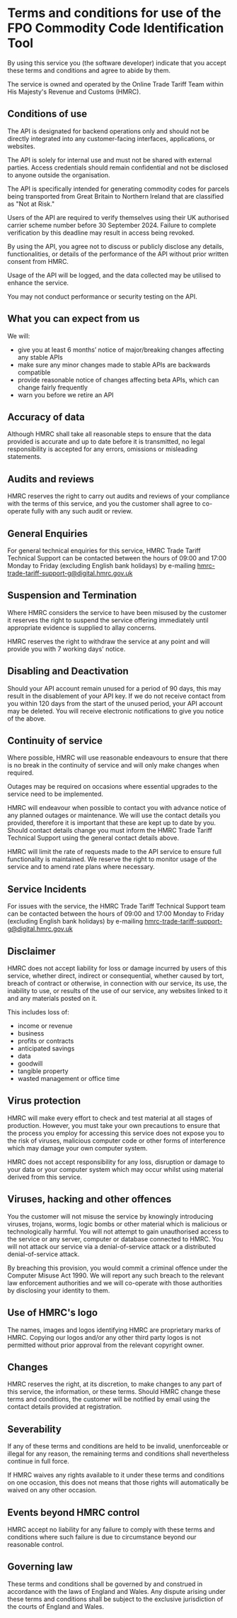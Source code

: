 # Terms and conditions for use of the FPO Commodity Code Identification Tool
By using this service you (the software developer) indicate that you accept these terms and conditions and agree to abide by them.

The service is owned and operated by the Online Trade Tariff Team within His Majesty's Revenue and Customs (HMRC).

## Conditions of use
The API is designated for backend operations only and should not be directly integrated into any customer-facing interfaces, applications, or websites.

The API is solely for internal use and must not be shared with external parties. Access credentials should remain confidential and not be disclosed to anyone outside the organisation.

The API is specifically intended for generating commodity codes for parcels being transported from Great Britain to Northern Ireland that are classified as "Not at Risk."

Users of the API are required to verify themselves using their UK authorised carrier scheme number before 30 September 2024. Failure to complete verification by this deadline may result in access being revoked.

By using the API, you agree not to discuss or publicly disclose any details, functionalities, or details of the performance of the API without prior written consent from HMRC.

Usage of the API will be logged, and the data collected may be utilised to enhance the service.

You may not conduct performance or security testing on the API.

## What you can expect from us
We will:

- give you at least 6 months’ notice of major/breaking changes affecting any stable APIs
- make sure any minor changes made to stable APIs are backwards compatible
- provide reasonable notice of changes affecting beta APIs, which can change fairly frequently
- warn you before we retire an API

## Accuracy of data
Although HMRC shall take all reasonable steps to ensure that the data provided is accurate and up to date before it is transmitted, no legal responsibility is accepted for any errors, omissions or misleading statements.

## Audits and reviews
HMRC reserves the right to carry out audits and reviews of your compliance with the terms of this service, and you the customer shall agree to co-operate fully with any such audit or review.

## General Enquiries
For general technical enquiries for this service, HMRC Trade Tariff Technical Support can be contacted between the hours of 09:00 and 17:00 Monday to Friday (excluding English bank holidays) by e-mailing [hmrc-trade-tariff-support-g@digital.hmrc.gov.uk](mailto:hmrc-trade-tariff-support-g@digital.hmrc.gov.uk)

## Suspension and Termination
Where HMRC considers the service to have been misused by the customer it reserves the right to suspend the service offering immediately until appropriate evidence is supplied to allay concerns.

HMRC reserves the right to withdraw the service at any point and will provide you with 7 working days' notice.

## Disabling and Deactivation
Should your API account remain unused for a period of 90 days, this may result in the disablement of your API key. If we do not receive contact from you within 120 days from the start of the unused period, your API account may be deleted. You will receive electronic notifications to give you notice of the above.

## Continuity of service
Where possible, HMRC will use reasonable endeavours to ensure that there is no break in the continuity of service and will only make changes when required.

Outages may be required on occasions where essential upgrades to the service need to be implemented.

HMRC will endeavour when possible to contact you with advance notice of any planned outages or maintenance. We will use the contact details you provided, therefore it is important that these are kept up to date by you. Should contact details change you must inform the HMRC Trade Tariff Technical Support using the general contact details above.

HMRC will limit the rate of requests made to the API service to ensure full functionality is maintained. We reserve the right to monitor usage of the service and to amend rate plans where necessary.

## Service Incidents
For issues with the service, the HMRC Trade Tariff Technical Support team can be contacted between the hours of 09:00 and 17:00 Monday to Friday (excluding English bank holidays) by e-mailing [hmrc-trade-tariff-support-g@digital.hmrc.gov.uk](mailto:hmrc-trade-tariff-support-g@digital.hmrc.gov.uk)

## Disclaimer
HMRC does not accept liability for loss or damage incurred by users of this service, whether direct, indirect or consequential, whether caused by tort, breach of contract or otherwise, in connection with our service, its use, the inability to use, or results of the use of our service, any websites linked to it and any materials posted on it.

This includes loss of:

- income or revenue
- business
- profits or contracts
- anticipated savings
- data
- goodwill
- tangible property
- wasted management or office time

## Virus protection
HMRC will make every effort to check and test material at all stages of production. However, you must take your own precautions to ensure that the process you employ for accessing this service does not expose you to the risk of viruses, malicious computer code or other forms of interference which may damage your own computer system.

HMRC does not accept responsibility for any loss, disruption or damage to your data or your computer system which may occur whilst using material derived from this service.

## Viruses, hacking and other offences
You the customer will not misuse the service by knowingly introducing viruses, trojans, worms, logic bombs or other material which is malicious or technologically harmful. You will not attempt to gain unauthorised access to the service or any server, computer or database connected to HMRC. You will not attack our service via a denial-of-service attack or a distributed denial-of-service attack.

By breaching this provision, you would commit a criminal offence under the Computer Misuse Act 1990. We will report any such breach to the relevant law enforcement authorities and we will co-operate with those authorities by disclosing your identity to them.

## Use of HMRC's logo
The names, images and logos identifying HMRC are proprietary marks of HMRC. Copying our logos and/or any other third party logos is not permitted without prior approval from the relevant copyright owner.

## Changes
HMRC reserves the right, at its discretion, to make changes to any part of this service, the information, or these terms. Should HMRC change these terms and conditions, the customer will be notified by email using the contact details provided at registration.

## Severability
If any of these terms and conditions are held to be invalid, unenforceable or illegal for any reason, the remaining terms and conditions shall nevertheless continue in full force.

If HMRC waives any rights available to it under these terms and conditions on one occasion, this does not means that those rights will automatically be waived on any other occasion.

## Events beyond HMRC control
HMRC accept no liability for any failure to comply with these terms and conditions where such failure is due to circumstance beyond our reasonable control.

## Governing law
These terms and conditions shall be governed by and construed in accordance with the laws of England and Wales. Any dispute arising under these terms and conditions shall be subject to the exclusive jurisdiction of the courts of England and Wales.
